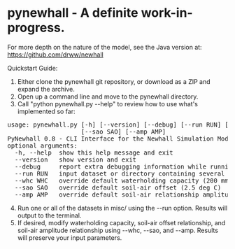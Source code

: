 # pynewhall - A definite work-in-progress.

For more depth on the nature of the model, see the Java version at: https://github.com/drww/newhall

Quickstart Guide:

1. Either clone the pynewhall git repository, or download as a ZIP and expand the archive.
2. Open up a command line and move to the pynewhall directory.
3. Call "python pynewhall.py --help" to review how to use what's implemented so far:
<pre>
usage: pynewhall.py [-h] [--version] [--debug] [--run RUN] [--whc WHC]
                    [--sao SAO] [--amp AMP]
PyNewhall 0.8 - CLI Interface for the Newhall Simulation Model
optional arguments:
  -h, --help  show this help message and exit
  --version   show version and exit
  --debug     report extra debugging information while running
  --run RUN   input dataset or directory containing several datasets
  --whc WHC   override default waterholding capacity (200 mm)
  --sao SAO   override default soil-air offset (2.5 deg C)
  --amp AMP   override default soil-air relationship amplitude (0.66)
</pre>
4. Run one or all of the datasets in misc/ using the --run option.  Results will output to the terminal.
5. If desired, modify waterholding capacity, soil-air offset relationship, and soil-air amplitude relationship using --whc, --sao, and --amp.  Results will preserve your input parameters.
